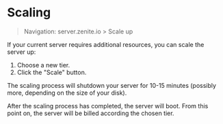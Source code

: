 # Scaling

> Navigation: server.zenite.io > Scale up

If your current server requires additional resources, you can scale the server up:

1. Choose a new tier.
2. Click the "Scale" button.

The scaling process will shutdown your server for 10-15 minutes (possibly more, depending on the size of your disk).

After the scaling process has completed, the server will boot. From this point on, the server will be billed according the chosen tier.
